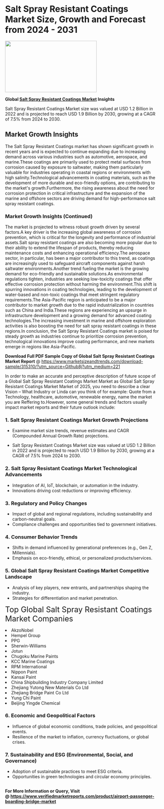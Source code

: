 <H1>Salt Spray Resistant Coatings Market Size, Growth and Forecast from 2024 - 2031</H1><img class="aligncenter size-medium wp-image-584254" src="https://thirdeyenews.in/wp-content/uploads/2024/09/Global-Market-Research-300x168.jpeg" alt="" width="300" height="168" /><p><strong>Global&nbsp;<a href="https://www.marketsizeandtrends.com/download-sample/315310/?utm_source=Github8j?utm_medium=221">Salt Spray Resistant Coatings Market</a> Insights</strong></p><p>Salt Spray Resistant Coatings Market size was valued at USD 1.2 Billion in 2022 and is projected to reach USD 1.9 Billion by 2030, growing at a CAGR of 7.5% from 2024 to 2030.</p><p><h2>Market Growth Insights</h2> The Salt Spray Resistant Coatings market has shown significant growth in recent years and is expected to continue expanding due to increasing demand across various industries such as automotive, aerospace, and marine.These coatings are primarily used to protect metal surfaces from corrosion caused by exposure to saltwater, making them particularly valuable for industries operating in coastal regions or environments with high salinity.Technological advancements in coating materials, such as the development of more durable and eco-friendly options, are contributing to the market's growth.Furthermore, the rising awareness about the need for corrosion protection in critical infrastructure and the expansion of the marine and offshore sectors are driving demand for high-performance salt spray resistant coatings. <h3>Market Growth Insights (Continued)</h3> The market is projected to witness robust growth driven by several factors.A key driver is the increasing global awareness of corrosion prevention, which is critical for the longevity and performance of industrial assets.Salt spray resistant coatings are also becoming more popular due to their ability to extend the lifespan of products, thereby reducing maintenance costs and enhancing operational efficiency.The aerospace sector, in particular, has been a major contributor to this trend, as coatings are increasingly used to safeguard aircraft components against harsh saltwater environments.Another trend fueling the market is the growing demand for eco-friendly and sustainable solutions.As environmental regulations tighten, industries are seeking low-toxicity coatings that offer effective corrosion protection without harming the environment.This shift is spurring innovations in coating technologies, leading to the development of water-based and non-toxic coatings that meet stringent regulatory requirements.The Asia-Pacific region is anticipated to be a major contributor to market growth due to the rapid industrialization in countries such as China and India.These regions are experiencing an upsurge in infrastructure development and a growing demand for advanced coating technologies.The increasing investment in marine and offshore exploration activities is also boosting the need for salt spray resistant coatings in these regions.In conclusion, the Salt Spray Resistant Coatings market is poised for steady growth as industries continue to prioritize corrosion prevention, technological innovations improve coating performance, and new markets emerge in regions like Asia-Pacific.</p><p><span class=""><strong>Download Full PDF Sample Copy of Global Salt Spray Resistant Coatings Market Report</strong> @ <a href="https://www.marketsizeandtrends.com/download-sample/315310/?utm_source=Github8j?utm_medium=221" target="_blank">https://www.marketsizeandtrends.com/download-sample/315310/?utm_source=Github8j?utm_medium=221</a></span></p><p>In order to make an accurate and perceptive description of future scope of a Global&nbsp;Salt Spray Resistant Coatings Market Market as Global&nbsp;Salt Spray Resistant Coatings Market Market of 2025, you need to describe a clear Vision &ndash; What Industry or Linda can you think of for example: Quote from a Technology, healthcare, automotive, renewable energy, name the market you are Reffering to.However, some general trends and factors usually impact market reports and their future outlook include:</p><h3>1.&nbsp;<strong>Salt Spray Resistant Coatings Market Growth Projections</strong></h3><ul><li>Examine market size trends, revenue estimates and CAGR (Compounded Annual Growth Rate) projections.</li><li><p>Salt Spray Resistant Coatings Market size was valued at USD 1.2 Billion in 2022 and is projected to reach USD 1.9 Billion by 2030, growing at a CAGR of 7.5% from 2024 to 2030.</p></li></ul><h3>2.&nbsp;<strong>Salt Spray Resistant Coatings Market Technological Advancements</strong></h3><ul><li>Integration of AI, IoT, blockchain, or automation in the industry.</li><li>Innovations driving cost reductions or improving efficiency.</li></ul><h3>3.&nbsp;<strong>Regulatory and Policy Changes</strong></h3><ul><li>Impact of global and regional regulations, including sustainability and carbon-neutral goals.</li><li>Compliance challenges and opportunities tied to government initiatives.</li></ul><h3>4.&nbsp;<strong>Consumer Behavior Trends</strong></h3><ul><li>Shifts in demand influenced by generational preferences (e.g., Gen Z, Millennials).</li><li>Emphasis on eco-friendly, ethical, or personalized products/services.</li></ul><h3>5.&nbsp;<strong>Global Salt Spray Resistant Coatings Market Competitive Landscape</strong></h3><ul><li>Analysis of key players, new entrants, and partnerships shaping the industry.</li><li>Strategies for differentiation and market penetration.</li></ul><p data-pm-slice="1 1 []"><span style="color: inherit; font-family: inherit; font-size: 25px;">Top Global Salt Spray Resistant Coatings Market Companies</span></p><div class="" data-test-id=""><p><li>AkzoNobel</li><li> Hempel Group</li><li> PPG</li><li> Sherwin-Williams</li><li> Jotun</li><li> Chugoku Marine Paints</li><li> KCC Marine Coatings</li><li> RPM International</li><li> Nippon Paint</li><li> Kansai Paint</li><li> China Shipbuilding Industry Company Limited</li><li> Zhejiang Yutong New Materials Co Ltd</li><li> Zhejiang Bridge Paint Co Ltd</li><li> Yung Chi Paint</li><li> Beijing Yingde Chemical</li></p></div><h3>6.&nbsp;<strong>Economic and Geopolitical Factors</strong></h3><ul><li>Influence of global economic conditions, trade policies, and geopolitical events.</li><li>Resilience of the market to inflation, currency fluctuations, or global crises.</li></ul><h3>7.&nbsp;<strong>Sustainability and ESG (Environmental, Social, and Governance)</strong></h3><ul><li>Adoption of sustainable practices to meet ESG criteria.</li><li>Opportunities in green technologies and circular economy principles.</li></ul><h2><strong style="font-size: 14px;">For More Information or Query, Visit @&nbsp;</strong><a style="background-color: #ffffff; font-size: 14px;" href="https://www.marketsizeandtrends.com/report/salt-spray-resistant-coatings-market/" target="_blank">https://www.verifiedmarketreports.com/product/airport-passenger-boarding-bridge-market</a></h2>